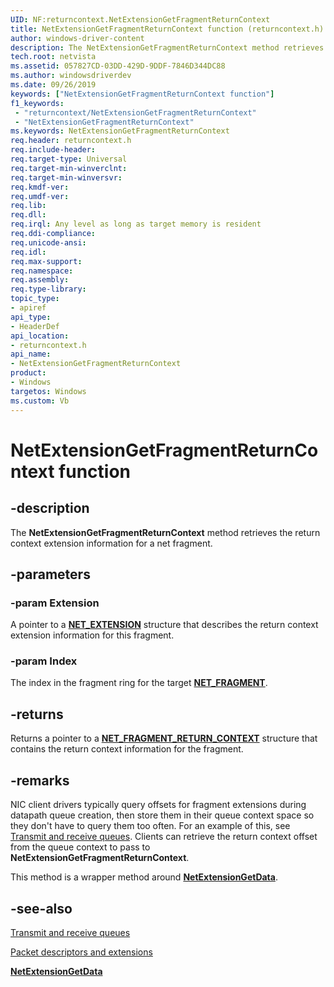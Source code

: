 ```yaml
---
UID: NF:returncontext.NetExtensionGetFragmentReturnContext
title: NetExtensionGetFragmentReturnContext function (returncontext.h)
author: windows-driver-content
description: The NetExtensionGetFragmentReturnContext method retrieves the return context extension information for a net fragment.
tech.root: netvista
ms.assetid: 057827CD-03DD-429D-9DDF-7846D344DC88
ms.author: windowsdriverdev
ms.date: 09/26/2019
keywords: ["NetExtensionGetFragmentReturnContext function"]
f1_keywords:
 - "returncontext/NetExtensionGetFragmentReturnContext"
 - "NetExtensionGetFragmentReturnContext"
ms.keywords: NetExtensionGetFragmentReturnContext
req.header: returncontext.h
req.include-header:
req.target-type: Universal
req.target-min-winverclnt:
req.target-min-winversvr:
req.kmdf-ver:
req.umdf-ver:
req.lib:
req.dll:
req.irql: Any level as long as target memory is resident
req.ddi-compliance:
req.unicode-ansi:
req.idl:
req.max-support:
req.namespace:
req.assembly:
req.type-library: 
topic_type: 
- apiref
api_type: 
- HeaderDef
api_location: 
- returncontext.h
api_name: 
- NetExtensionGetFragmentReturnContext
product: 
- Windows
targetos: Windows
ms.custom: Vb
---
```


# NetExtensionGetFragmentReturnContext function


## -description

The **NetExtensionGetFragmentReturnContext** method retrieves the return context extension information for a net fragment.

## -parameters

### -param Extension

A pointer to a [**NET_EXTENSION**](../extension/ns-extension-_net_extension.md) structure that describes the return context extension information for this fragment.

### -param Index

The index in the fragment ring for the target [**NET_FRAGMENT**](../fragment/ns-fragment-_net_fragment.md).

## -returns

Returns a pointer to a [**NET_FRAGMENT_RETURN_CONTEXT**](../returncontexttypes/ns-returncontexttypes-_net_fragment_return_context.md) structure that contains the return context information for the fragment.

## -remarks

NIC client drivers typically query offsets for fragment extensions during datapath queue creation, then store them in their queue context space so they don't have to query them too often. For an example of this, see [Transmit and receive queues](https://docs.microsoft.com/windows-hardware/drivers/netcx/transmit-and-receive-queues). Clients can retrieve the return context offset from the queue context to pass to **NetExtensionGetFragmentReturnContext**.

This method is a wrapper method around [**NetExtensionGetData**](../extension/nf-extension-netextensiongetdata.md). 

## -see-also

[Transmit and receive queues](https://docs.microsoft.com/windows-hardware/drivers/netcx/transmit-and-receive-queues)

[Packet descriptors and extensions](https://docs.microsoft.com/windows-hardware/drivers/netcx/packet-descriptors-and-extensions)

[**NetExtensionGetData**](../extension/nf-extension-netextensiongetdata.md)
